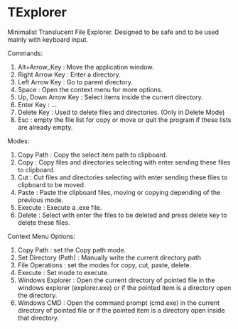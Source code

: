 # TExplorer
Minimalist Translucent File Explorer. Designed to be safe and to be used mainly with keyboard input.

Commands:
1. Alt+Arrow_Key : Move the application window.
2. Right Arrow Key : Enter a directory.
3. Left Arrow Key : Go to parent directory.
4. Space : Open the context menu for more options.
5. Up, Down Arrow Key : Select items inside the current directory.
6. Enter Key : ...
7. Delete Key : Used to delete files and directories. (Only in Delete Mode)
8. Esc : empty the file list for copy or move or quit the program if these lists are already empty.

Modes:
1. Copy Path : Copy the select item path to clipboard.
2. Copy : Copy files and directories selecting with enter sending these files to clipboard.
3. Cut : Cut files and directories selecting with enter sending these files to clipboard to be moved.
4. Paste : Paste the clipboard files, moving or copying depending of the previous mode.
5. Execute : Execute a .exe file.
6. Delete : Select with enter the files to be deleted and press delete key to delete these files. 

Context Menu Options:
1. Copy Path : set the Copy path mode.
2. Set Directory (Path) : Manually write the current directory path
3. File Operations : set the modes for copy, cut, paste, delete.
4. Execute : Set mode to execute.
5. Windows Explorer : Open the current directory of pointed file in the windows explorer (explorer.exe) or if the pointed item is a directory open the directory.
6. Windows CMD : Open the command prompt (cmd.exe) in the current directory of pointed file or if the pointed item is a directory open inside that directory.
